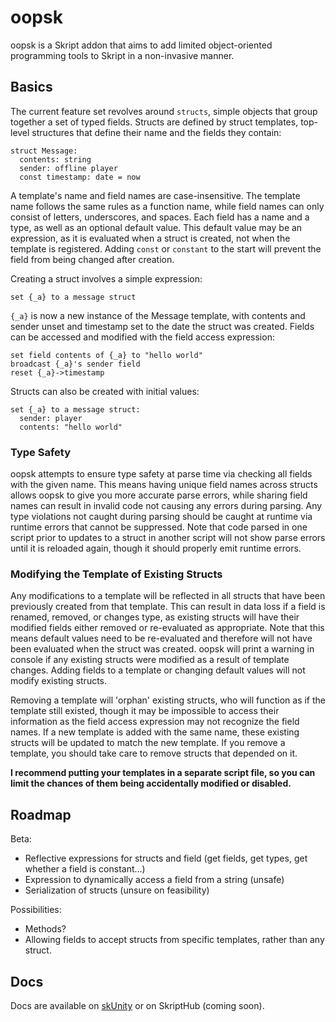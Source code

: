 # oopsk

oopsk is a Skript addon that aims to add limited object-oriented programming tools to Skript in a non-invasive manner. 

## Basics
The current feature set revolves around `structs`, simple objects that group together a set of typed fields. Structs are defined by struct templates, top-level structures that define their name and the fields they contain:
```
struct Message:
  contents: string
  sender: offline player
  const timestamp: date = now
```
A template's name and field names are case-insensitive. The template name follows the same rules as a function name, while field names can only consist of letters, underscores, and spaces. 
Each field has a name and a type, as well as an optional default value. This default value may be an expression, as it is evaluated when a struct is created, not when the template is registered.
Adding `const` or `constant` to the start will prevent the field from being changed after creation.

Creating a struct involves a simple expression:
```
set {_a} to a message struct
```
`{_a}` is now a new instance of the Message template, with contents and sender unset and timestamp set to the date the struct was created. Fields can be accessed and modified with the field access expression:
```
set field contents of {_a} to "hello world"
broadcast {_a}'s sender field
reset {_a}->timestamp
```
Structs can also be created with initial values:
```
set {_a} to a message struct:
  sender: player
  contents: "hello world"
```

### Type Safety
oopsk attempts to ensure type safety at parse time via checking all fields with the given name. This means having unique field names across structs allows oopsk to give you more accurate parse errors, while sharing field names can result in invalid code not causing any errors during parsing. 
Any type violations not caught during parsing should be caught at runtime via runtime errors that cannot be suppressed. Note that code parsed in one script prior to updates to a struct in another script will not show parse errors until it is reloaded again, though it should properly emit runtime errors.

### Modifying the Template of Existing Structs
Any modifications to a template will be reflected in all structs that have been previously created from that template. This can result in data loss if a field is renamed, removed, or changes type, as existing structs will have their modified fields either removed or re-evaluated as appropriate. 
Note that this means default values need to be re-evaluated and therefore will not have been evaluated when the struct was created. oopsk will print a warning in console if any existing structs were modified as a result of template changes. Adding fields to a template or changing default values will not modify existing structs.

Removing a template will 'orphan' existing structs, who will function as if the template still existed, though it may be impossible to access their information as the field access expression may not recognize the field names. If a new template is added with the same name, these existing structs will be updated to match the new template.
If you remove a template, you should take care to remove structs that depended on it.

**I recommend putting your templates in a separate script file, so you can limit the chances of them being accidentally modified or disabled.**

## Roadmap
Beta:
- Reflective expressions for structs and field (get fields, get types, get whether a field is constant...)
- Expression to dynamically access a field from a string (unsafe)
- Serialization of structs (unsure on feasibility)

Possibilities:
- Methods?
- Allowing fields to accept structs from specific templates, rather than any struct.

## Docs

Docs are available on [skUnity](https://docs.skunity.com/syntax/search/addon:oopsk) or on SkriptHub (coming soon).

